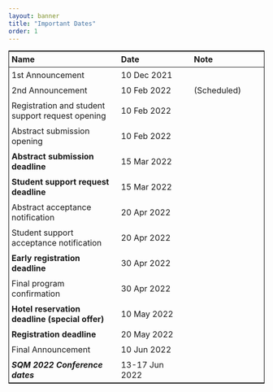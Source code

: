 ```yaml
---
layout: banner
title: "Important Dates"
order: 1
---
```


<style>
table {
  border-collapse: collapse;
  border: 1px solid black;
}
th, td {
  padding: 5px;
  padding-right: 10px;
  min-width: 8em;
}
</style>
| Name                                                 | Date           | Note         |
|:-----------------------------------------------------|:---------------|:-------------|
| 1st Announcement                                     | 10 Dec 2021    |              |
| 2nd Announcement                                     | 10 Feb 2022    | (Scheduled)  |
| Registration and student support request opening     | 10 Feb 2022    |              |
| Abstract submission opening                          | 10 Feb 2022    |              |
| **Abstract submission deadline**                     | 15 Mar 2022    |              |
| **Student support request deadline**                 | 15 Mar 2022    |              |
| Abstract acceptance notification                     | 20 Apr 2022    |              |
| Student support acceptance notification              | 20 Apr 2022    |              |
| **Early registration deadline**                      | 30 Apr 2022    |              |
| Final program confirmation                           | 30 Apr 2022    |              |
| **Hotel reservation deadline (special offer)**       | 10 May 2022    |              |
| **Registration deadline**                            | 20 May 2022    |              |
| Final Announcement                                   | 10 Jun 2022    |              |
| ***SQM 2022 Conference dates***                      | 13-17 Jun 2022 |              |
 
